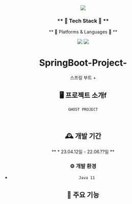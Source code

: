<div align=center>
	<img src="https://capsule-render.vercel.app/api?type=waving&color=auto&height=200&section=header&text=McDonald%20Github!&fontSize=90" />	
</div>
<div align=center>
	<h3>** 🦴 Tech Stack 🦴 **</h3>
	<p> ** 🙆 Platforms & Languages 🙆 ** </p>
<img src="https://img.shields.io/badge/MySQL-3776AB?style=for-the-badge&logo=MySQL&logoColor=white">
<img src="https://img.shields.io/badge/Python-3776AB?style=for-the-badge&logo=Python&logoColor=white">
	
# SpringBoot-Project-
스프링 부트 + 
	



## 🖥️ 프로젝트 소개f
	GHOST PROJECT
<br>

## 🕰️ 개발 기간
** * 23.04.12일 - 22.06.??일 **
	
### ⚙️ 개발 환경
- `Java 11`
	
## 📌 주요 기능
